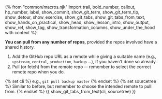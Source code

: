 {% from "common/macros.njk" import trail, bold_number, callout, hp_number, label, show_commit, show_git_term, show_git_term_tip, show_detour, show_exercise, show_git_tabs, show_git_tabs_from_text, show_hands_on_practical, show_head, show_lesson_intro, show_output, show_ref, show_tag, show_transformation_columns, show_under_the_hood with context %}


**You can pull from any number of repos**, provided the repos involved have a shared history.
1. <trigger trigger="click" for="modal:pull-addRemoteForNormalPushing">Add the GitHub repo URL as a remote</trigger> while giving a suitable name (e.g., `upstream`, `central`, `production`, `backup` ...), if you haven't done so already.
1. Pull (or fetch) from the remote repo -- remember to select the correct remote repo when you do.

<modal large header="Git & GitHub → Push →" id="modal:pull-addRemoteForNormalPushing">
<include src="{{ baseUrl }}/gitAndGithub/setRemote/text.md#body"/>
</modal>

{% set cli %} <!-- ------ start: Git Tabs --------------->
e.g., `git pull backup master`
{% endset %}
{% set sourcetree %}
Similar to before, but remember to choose the intended remote to pull from.
{% endset %}
{{ show_git_tabs_from_text(cli, sourcetree) }}
<!-- ------ end: Git Tabs -------------------------------->
